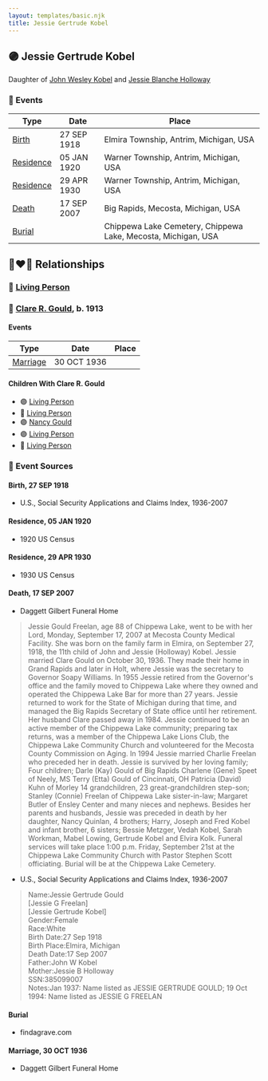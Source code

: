 ```yaml
---
layout: templates/basic.njk
title: Jessie Gertrude Kobel
---
```

## 🟣 Jessie Gertrude Kobel

Daughter of [John Wesley Kobel](/people/2/24649136) and [Jessie Blanche Holloway](/people/2/29242864)

### 📆 Events

Type | Date | Place
------ | ------ | ------
[Birth](#event-111bb09b-7420-4a10-bf17-ea3bdf0d11e2) | 27 SEP 1918 | Elmira Township, Antrim, Michigan, USA
[Residence](#event-f8508de9-abb0-4752-9637-478bbb015e20) | 05 JAN 1920 | Warner Township, Antrim, Michigan, USA
[Residence](#event-9cf4344d-2f43-4765-a559-5b5b39641925) | 29 APR 1930 | Warner Township, Antrim, Michigan, USA
[Death](#event-376ad67d-7590-48f7-9bfa-af5631a5c2d8) | 17 SEP 2007 | Big Rapids, Mecosta, Michigan, USA
[Burial](#event-8b6f00c1-c666-44cf-bbaf-9e892b8db6f7) |  | Chippewa Lake Cemetery, Chippewa Lake, Mecosta, Michigan, USA

## 👩‍❤️‍👨 Relationships

### 🔵 [Living Person](/people/9/96182747)

### 🔵 [Clare R. Gould](/people/5/58654048), b. 1913

#### Events

Type | Date | Place
------ | ------ | ------
[Marriage](#event-2cfadee5-2ff1-4311-a448-910684bda735) | 30 OCT 1936 |
#### Children With Clare R. Gould
* 🟣 [Living Person](/people/3/33132669)
* 🔵 [Living Person](/people/5/53259826)
* 🟣 [Nancy Gould](/people/9/97367694)
* 🟣 [Living Person](/people/8/89432224)
* 🔵 [Living Person](/people/7/70072800)
### 📰 Event Sources

#### <a id="event-111bb09b-7420-4a10-bf17-ea3bdf0d11e2"></a> Birth, 27 SEP 1918
* U.S., Social Security Applications and Claims Index, 1936-2007

#### <a id="event-f8508de9-abb0-4752-9637-478bbb015e20"></a> Residence, 05 JAN 1920
* 1920 US Census

#### <a id="event-9cf4344d-2f43-4765-a559-5b5b39641925"></a> Residence, 29 APR 1930
* 1930 US Census

#### <a id="event-376ad67d-7590-48f7-9bfa-af5631a5c2d8"></a> Death, 17 SEP 2007
* Daggett Gilbert Funeral Home
>   
  > Jessie Gould Freelan, age 88 of Chippewa Lake, went to be with her Lord, Monday, September 17, 2007 at Mecosta County Medical Facility. She was born on the family farm in Elmira, on September 27, 1918, the 11th child of John and Jessie (Holloway) Kobel. Jessie married Clare Gould on October 30, 1936. They made their home in Grand Rapids and later in Holt, where Jessie was the secretary to Governor Soapy Williams. In 1955 Jessie retired from the Governor's office and the family moved to Chippewa Lake where they owned and operated the Chippewa Lake Bar for more than 27 years. Jessie returned to work for the State of Michigan during that time, and managed the Big Rapids Secretary of State office until her retirement. Her husband Clare passed away in 1984. Jessie continued to be an active member of the Chippewa Lake community; preparing tax returns, was a member of the Chippewa Lake Lions Club, the Chippewa Lake Community Church and volunteered for the Mecosta County Commission on Aging. In 1994 Jessie married Charlie Freelan who preceded her in death. Jessie is survived by her loving family; Four children; Darle (Kay) Gould of Big Rapids Charlene (Gene) Speet of Neely, MS Terry (Etta) Gould of Cincinnati, OH Patricia (David) Kuhn of Morley 14 grandchildren, 23 great-grandchildren step-son; Stanley (Connie) Freelan of Chippewa Lake sister-in-law; Margaret Butler of Ensley Center and many nieces and nephews. Besides her parents and husbands, Jessie was preceded in death by her daughter, Nancy Quinlan, 4 brothers; Harry, Joseph and Fred Kobel and infant brother, 6 sisters; Bessie Metzger, Vedah Kobel, Sarah Workman, Mabel Lowing, Gertrude Kobel and Elvira Kolk. Funeral services will take place 1:00 p.m. Friday, September 21st at the Chippewa Lake Community Church with Pastor Stephen Scott officiating. Burial will be at the Chippewa Lake Cemetery.
* U.S., Social Security Applications and Claims Index, 1936-2007
>   
  > Name:Jessie Gertrude Gould  
  > [Jessie G Freelan]   
  > [Jessie Gertrude Kobel]   
  > Gender:Female  
  > Race:White  
  > Birth Date:27 Sep 1918  
  > Birth Place:Elmira, Michigan  
  > Death Date:17 Sep 2007  
  > Father:John W Kobel  
  > Mother:Jessie B Holloway  
  > SSN:385099007  
  > Notes:Jan 1937: Name listed as JESSIE GERTRUDE GOULD; 19 Oct 1994: Name listed as JESSIE G FREELAN

#### <a id="event-8b6f00c1-c666-44cf-bbaf-9e892b8db6f7"></a> Burial
* findagrave.com
#### <a id="event-2cfadee5-2ff1-4311-a448-910684bda735"></a> Marriage, 30 OCT 1936
* Daggett Gilbert Funeral Home
